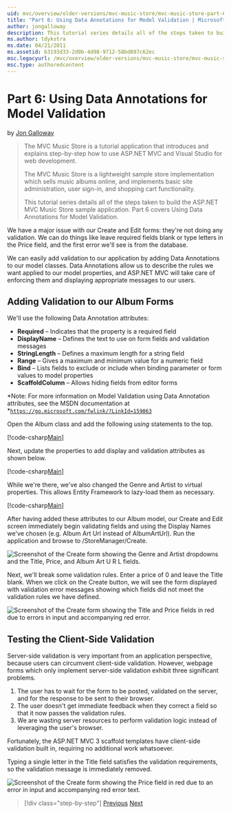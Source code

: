 ```yaml
---
uid: mvc/overview/older-versions/mvc-music-store/mvc-music-store-part-6
title: "Part 6: Using Data Annotations for Model Validation | Microsoft Docs"
author: jongalloway
description: This tutorial series details all of the steps taken to build the ASP.NET MVC Music Store sample application. Part 6 covers Using Data Annotations for Model V...
ms.author: tdykstra
ms.date: 04/21/2011
ms.assetid: b3193d33-2d0b-4d98-9712-58bd897c62ec
msc.legacyurl: /mvc/overview/older-versions/mvc-music-store/mvc-music-store-part-6
msc.type: authoredcontent
---
```

# Part 6: Using Data Annotations for Model Validation

by [Jon Galloway](https://github.com/jongalloway)

> The MVC Music Store is a tutorial application that introduces and explains step-by-step how to use ASP.NET MVC and Visual Studio for web development.  
>   
> The MVC Music Store is a lightweight sample store implementation which sells music albums online, and implements basic site administration, user sign-in, and shopping cart functionality.  
>   
> This tutorial series details all of the steps taken to build the ASP.NET MVC Music Store sample application. Part 6 covers Using Data Annotations for Model Validation.

We have a major issue with our Create and Edit forms: they're not doing any validation. We can do things like leave required fields blank or type letters in the Price field, and the first error we'll see is from the database.

We can easily add validation to our application by adding Data Annotations to our model classes. Data Annotations allow us to describe the rules we want applied to our model properties, and ASP.NET MVC will take care of enforcing them and displaying appropriate messages to our users.

## Adding Validation to our Album Forms

We'll use the following Data Annotation attributes:

- **Required** – Indicates that the property is a required field
- **DisplayName** – Defines the text to use on form fields and validation messages
- **StringLength** – Defines a maximum length for a string field
- **Range** – Gives a maximum and minimum value for a numeric field
- **Bind** – Lists fields to exclude or include when binding parameter or form values to model properties
- **ScaffoldColumn** – Allows hiding fields from editor forms

*Note: For more information on Model Validation using Data Annotation attributes, see the MSDN documentation at *[`https://go.microsoft.com/fwlink/?LinkId=159063`](https://go.microsoft.com/fwlink/?LinkId=159063)

Open the Album class and add the following *using* statements to the top.

[!code-csharp[Main](mvc-music-store-part-6/samples/sample1.cs)]

Next, update the properties to add display and validation attributes as shown below.

[!code-csharp[Main](mvc-music-store-part-6/samples/sample2.cs)]

While we're there, we've also changed the Genre and Artist to virtual properties. This allows Entity Framework to lazy-load them as necessary.

[!code-csharp[Main](mvc-music-store-part-6/samples/sample3.cs)]

After having added these attributes to our Album model, our Create and Edit screen immediately begin validating fields and using the Display Names we've chosen (e.g. Album Art Url instead of AlbumArtUrl). Run the application and browse to /StoreManager/Create.

![Screenshot of the Create form showing the Genre and Artist dropdowns and the Title, Price, and Album Art U R L fields.](mvc-music-store-part-6/_static/image1.png)

Next, we'll break some validation rules. Enter a price of 0 and leave the Title blank. When we click on the Create button, we will see the form displayed with validation error messages showing which fields did not meet the validation rules we have defined.

![Screenshot of the Create form showing the Title and Price fields in red due to errors in input and accompanying red error.](mvc-music-store-part-6/_static/image2.png)

## Testing the Client-Side Validation

Server-side validation is very important from an application perspective, because users can circumvent client-side validation. However, webpage forms which only implement server-side validation exhibit three significant problems.

1. The user has to wait for the form to be posted, validated on the server, and for the response to be sent to their browser.
2. The user doesn't get immediate feedback when they correct a field so that it now passes the validation rules.
3. We are wasting server resources to perform validation logic instead of leveraging the user's browser.

Fortunately, the ASP.NET MVC 3 scaffold templates have client-side validation built in, requiring no additional work whatsoever.

Typing a single letter in the Title field satisfies the validation requirements, so the validation message is immediately removed.

![Screenshot of the Create form showing the Price field in red due to an error in input and accompanying red error text.](mvc-music-store-part-6/_static/image3.png)

> [!div class="step-by-step"]
> [Previous](mvc-music-store-part-5.md)
> [Next](mvc-music-store-part-7.md)

